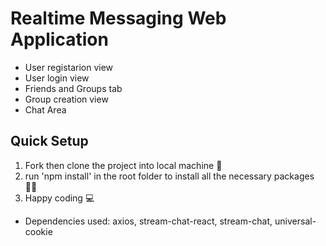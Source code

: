 # Realtime Messaging Web Application
- User registarion view
- User login view
- Friends and Groups tab
- Group creation view 
- Chat Area

## Quick Setup
1. Fork then clone the project into local machine 🍴
1. run 'npm install' in the root folder to install all the necessary packages 👩‍💻
1. Happy coding 💻

* Dependencies used: axios, stream-chat-react, stream-chat, universal-cookie